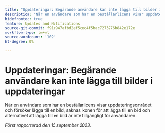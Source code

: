 ```yaml
---
title: "Uppdateringar: Begärande användare kan inte lägga till bilder i uppdateringar"
description: "När en användare som har en beställarlicens visar uppdateringsområdet och försöker lägga till en bild, saknas ikonen för att lägga till en bild och alternativet att lägga till en bild är inte tillgängligt för användaren."
hidefromtoc: true
feature: Updates and Notifications
source-git-commit: f91e947afbd2ef5cec4f5bac7273276b842e172e
workflow-type: tm+mt
source-wordcount: '102'
ht-degree: 0%

---
```



# Uppdateringar: Begärande användare kan inte lägga till bilder i uppdateringar

När en användare som har en beställarlicens visar uppdateringsområdet och försöker lägga till en bild, saknas ikonen för att lägga till en bild och alternativet att lägga till en bild är inte tillgängligt för användaren.

_Först rapporterad den 15 september 2023._
